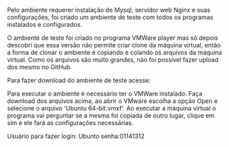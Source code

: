 Pelo ambiente requerer instalação de Mysql, servidor web Nginx e suas configurações, foi criado um ambiente de teste com todos os programas instalados e configurados.

O ambiente de teste foi criado no programa VMWare player mas só depois descobri que essa versão não permite criar clone da máquina virtual, então a forma de clonar o ambiente é copiando e colando os arquivos da máquina virtual. Como os arquivos são muito grandes, não foi possível fazer upload dos mesmo no GitHub.

Para fazer download do ambiente de teste acesse:

Para executar o ambiente é necessário ter o VMWare instalado. Faça download dos arquivos acima, ao abrir o VMware escolha a opção Open e selecione o arquivo 'Ubuntu 64-bit.vmxf'. Ao executar a máquina virtual o programa vai perguntar se a mesma foi copiada de outro lugar, clique em sim e ele fará as configurações necessárias.

Usuário para fazer login: Ubunto senha:01141312
